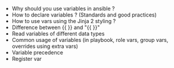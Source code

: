 - Why should you use variables in ansible ?
- How to declare variables ? (Standards and good practices)
- How to use vars using the Jinja 2 styling ?
- Difference between {{ }} and "{{ }}"
- Read variables of different data types
- Common usage of variables (in playbook, role vars, group vars, overrides using extra vars)
- Variable precedence
- Register var